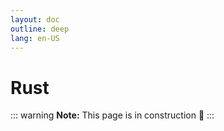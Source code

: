 ```yaml
---
layout: doc
outline: deep
lang: en-US
---
```


# Rust

::: warning
**Note:** This page is in construction 🚧
:::
